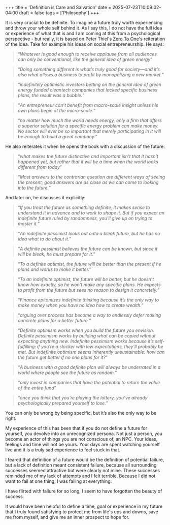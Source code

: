 +++
title = 'Definition is Care and Salvation'
date = 2025-07-23T10:09:02-04:00
draft = false
tags = ['Philosophy']
+++


It is very crucial to be definite. To imagine a future truly worth experiencing and throw your whole self behind it. As I say this, I do not have the full idea or experience of what that is and I am coming at this from a psychological perspective - but really, it is based on Peter Thiel's [Zero To One](https://www.google.com/search?gs_ssp=eJzj4tbP1TcwNCyzLCtLMmD0EizJyEzNUahKLcpXKMlXyM9LBQCgHApX&q=thiel+zero+to+one&oq=thiel+ze&gs_lcrp=EgZjaHJvbWUqBwgBEC4YgAQyCggAEAAY4wIYgAQyBwgBEC4YgAQyBggCEEUYOTIHCAMQABiABDIICAQQABgWGB4yCAgFEAAYFhgeMggIBhAAGBYYHjIICAcQABgWGB4yCggIEAAYChgWGB4yCAgJEAAYFhge0gEIMjI4OWowajeoAgCwAgA&sourceid=chrome&ie=UTF-8)'s reiteration of the idea. Take for example his ideas on social entrepreneurship. He says:
  > “*Whatever is good enough to receive applause from all audiences can only be conventional, like the general idea of green energy*” 

  > “*Doing something different is what’s truly good for society—and it’s also what allows a business to profit by monopolizing a new market.*”

  > “*indefinitely optimistic investors betting on the general idea of green energy funded cleantech companies that lacked specific business  plans, the result was a bubble.*”

  >“*An entrepreneur can’t benefit from macro-scale insight unless his own plans begin at the micro-scale.*” 

  >“*no matter how much the world needs energy, only a firm that offers a superior solution for a specific energy problem can make money. No sector will ever be so important that merely participating in it will be enough to build a great company.*”
  
He also reiterates it when he opens the book with a discussion of the future:

  >“*what makes the future distinctive and important isn’t that it hasn’t happened yet, but rather that it will be a time when the world looks different from today*”

  > “*Most answers to the contrarian question are different ways of seeing the present; good answers are as close as we can come to looking into the future.*”

And later on, he discusses it explicitly:
 >“*If you treat the future as something definite, it makes sense to understand it in advance and to work to shape it. But if you expect an indefinite future ruled by randomness, you’ll give up on trying to master it.*”

 >“*An indefinite pessimist looks out onto a bleak future, but he has no idea what to do about it.*”

 >“*A definite pessimist believes the future can be known, but since it will be bleak, he must prepare for it.*”

 >“*To a definite optimist, the future will be better than the present if he plans and works to make it better.*”

 >“*To an indefinite optimist, the future will be better, but he doesn’t know how exactly, so he won’t make any specific plans. He expects to profit from the future but sees no reason to design it concretely.*”

 >“*Finance epitomizes indefinite thinking because it’s the only way to make money when you have no idea how to create wealth.*”

 >“*arguing over process has become a way to endlessly defer making concrete plans for a better future.*”

 >“*Definite optimism works when you build the future you envision. Definite pessimism works by building what can be copied without expecting anything new. Indefinite pessimism works because it’s self-fulfilling: if you’re a slacker with low expectations, they’ll probably be met. But indefinite optimism seems inherently unsustainable: how can the future get better if no one plans for it?*”

 >“*A business with a good definite plan will always be underrated in a world where people see the future as random.*”

 >“*only invest in companies that have the potential to return the value of the entire fund*”

 >“*once you think that you’re playing the lottery, you’ve already psychologically prepared yourself to lose.*”

You can only be wrong by being specific, but it’s also the only way to be right.  

My experience of this has been that if you do not define a future for yourself, you devolve into an unrecognized persona. Not just a person, you become an actor of things you are not conscious of, an NPC. Your ideas, feelings and time will not be yours. Your days are spent watching yourself live and it is a truly sad experience to feel stuck in that. 

I feared that definition of a future would be the definition of potential failure, but a lack of definition meant consistent failure, because all surrounding successes seemed attractive but were clearly not mine. These successes reminded me of my lack of attempts and I felt terrible. Because I did not want to fail at one thing, I was failing at everything. 

I have flirted with failure for so long, I seem to have forgotten the beauty of success.

It would have been helpful to define a time, goal or experience in my future that I truly found satisfying to protect me from life's ups and downs, save me from myself, and give me an inner prospect to hope for.

